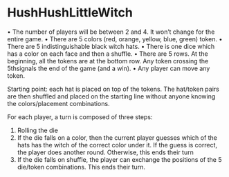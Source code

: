 # HushHushLittleWitch

•	The number of players will be between 2 and 4. It won’t change for the entire game.
•	There are 5 colors (red, orange, yellow, blue, green) token.
•	There are 5 indistinguishable black witch hats.
•	There is one dice which has a color on each face and then a shuffle.
•	There are 5 rows. At the beginning, all the tokens are at the bottom row. Any token crossing the 5thsignals the end of the game (and a win).
•	Any player can move any token.

Starting point: each hat is placed on top of the tokens. The hat/token pairs are then shuffled and placed on the starting line without anyone knowing the colors/placement combinations.

For each player, a turn is composed of three steps:

1.	Rolling the die
2.	If the die falls on a color, then the current player guesses which of the hats has the witch of the correct color under it. If the guess is correct, the player does another round. Otherwise, this ends their turn
3.	If the die falls on shuffle, the player can exchange the positions of the 5 die/token combinations. This ends their turn.
